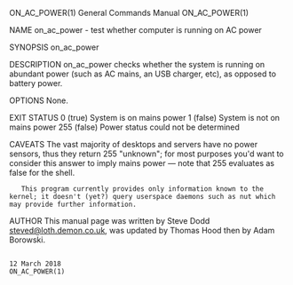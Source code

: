 ON_AC_POWER(1)                                                                   General Commands Manual                                                                   ON_AC_POWER(1)

NAME
       on_ac_power - test whether computer is running on AC power

SYNOPSIS
       on_ac_power

DESCRIPTION
       on_ac_power checks whether the system is running on abundant power (such as AC mains, an USB charger, etc), as opposed to battery power.

OPTIONS
       None.

EXIT STATUS
       0 (true)  System is on mains power
       1 (false) System is not on mains power
       255 (false)    Power status could not be determined

CAVEATS
       The  vast majority of desktops and servers have no power sensors, thus they return 255 "unknown"; for most purposes you'd want to consider this answer to imply mains power — note
       that 255 evaluates as false for the shell.

       This program currently provides only information known to the kernel; it doesn't (yet?) query userspace daemons such as nut which may provide further information.

AUTHOR
       This manual page was written by Steve Dodd <steved@loth.demon.co.uk>, was updated by Thomas Hood then by Adam Borowski.

                                                                                      12 March 2018                                                                        ON_AC_POWER(1)
